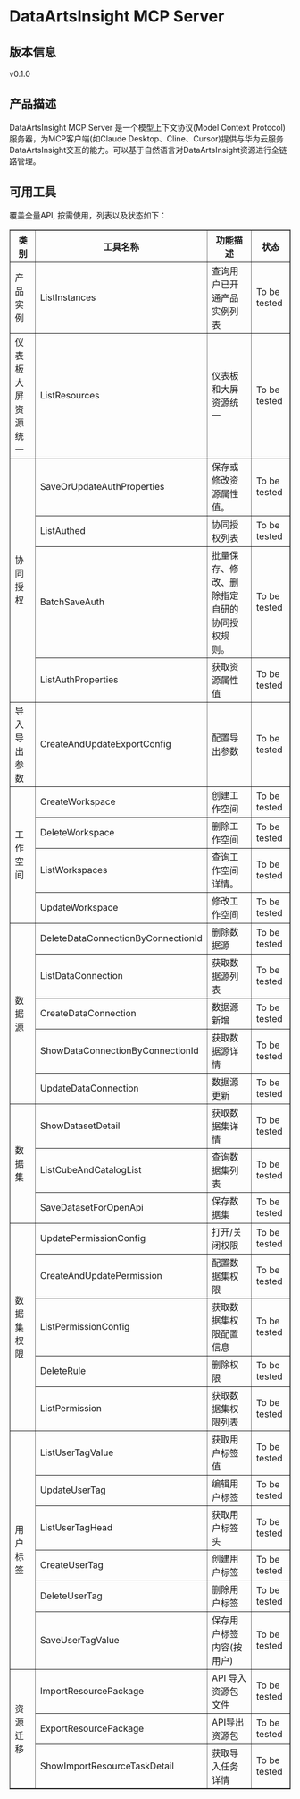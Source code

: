 # DataArtsInsight MCP Server 

## 版本信息
v0.1.0

## 产品描述

DataArtsInsight MCP Server 是一个模型上下文协议(Model Context Protocol)服务器，为MCP客户端(如Claude Desktop、Cline、Cursor)提供与华为云服务DataArtsInsight交互的能力。可以基于自然语言对DataArtsInsight资源进行全链路管理。

## 可用工具
覆盖全量API, 按需使用，列表以及状态如下：

<html>
    <head></head>
    <body>
        <table border="1" cellspacing="0" cellpadding="5">
            <tbody>
                <tr>
                    <th>类别</th>
                    <th>工具名称</th>
                    <th>功能描述</th>
                    <th>状态</th>
                </tr>
                <tr>
                    <td rowspan="1">产品实例</td>
                    <td>ListInstances</td>
                    <td>查询用户已开通产品实例列表</td>
                    <td>To be tested</td>
                </tr>
                <tr>
                    <td rowspan="1">仪表板大屏资源统一</td>
                    <td>ListResources</td>
                    <td>仪表板和大屏资源统一</td>
                    <td>To be tested</td>
                </tr>
                <tr>
                    <td rowspan="4">协同授权</td>
                    <td>SaveOrUpdateAuthProperties</td>
                    <td>保存或修改资源属性值。</td>
                    <td>To be tested</td>
                </tr>
                <tr>
                    <td>ListAuthed</td>
                    <td>协同授权列表</td>
                    <td>To be tested</td>
                </tr>
                <tr>
                    <td>BatchSaveAuth</td>
                    <td>批量保存、修改、删除指定自研的协同授权规则。</td>
                    <td>To be tested</td>
                </tr>
                <tr>
                    <td>ListAuthProperties</td>
                    <td>获取资源属性值</td>
                    <td>To be tested</td>
                </tr>
                <tr>
                    <td rowspan="1">导入导出参数</td>
                    <td>CreateAndUpdateExportConfig</td>
                    <td>配置导出参数</td>
                    <td>To be tested</td>
                </tr>
                <tr>
                    <td rowspan="4">工作空间</td>
                    <td>CreateWorkspace</td>
                    <td>创建工作空间</td>
                    <td>To be tested</td>
                </tr>
                <tr>
                    <td>DeleteWorkspace</td>
                    <td>删除工作空间</td>
                    <td>To be tested</td>
                </tr>
                <tr>
                    <td>ListWorkspaces</td>
                    <td>查询工作空间详情。</td>
                    <td>To be tested</td>
                </tr>
                <tr>
                    <td>UpdateWorkspace</td>
                    <td>修改工作空间</td>
                    <td>To be tested</td>
                </tr>
                <tr>
                    <td rowspan="5">数据源</td>
                    <td>DeleteDataConnectionByConnectionId</td>
                    <td>删除数据源</td>
                    <td>To be tested</td>
                </tr>
                <tr>
                    <td>ListDataConnection</td>
                    <td>获取数据源列表</td>
                    <td>To be tested</td>
                </tr>
                <tr>
                    <td>CreateDataConnection</td>
                    <td>数据源新增</td>
                    <td>To be tested</td>
                </tr>
                <tr>
                    <td>ShowDataConnectionByConnectionId</td>
                    <td>获取数据源详情</td>
                    <td>To be tested</td>
                </tr>
                <tr>
                    <td>UpdateDataConnection</td>
                    <td>数据源更新</td>
                    <td>To be tested</td>
                </tr>
                <tr>
                    <td rowspan="3">数据集</td>
                    <td>ShowDatasetDetail</td>
                    <td>获取数据集详情</td>
                    <td>To be tested</td>
                </tr>
                <tr>
                    <td>ListCubeAndCatalogList</td>
                    <td>查询数据集列表</td>
                    <td>To be tested</td>
                </tr>
                <tr>
                    <td>SaveDatasetForOpenApi</td>
                    <td>保存数据集</td>
                    <td>To be tested</td>
                </tr>
                <tr>
                    <td rowspan="5">数据集权限</td>
                    <td>UpdatePermissionConfig</td>
                    <td>打开/关闭权限</td>
                    <td>To be tested</td>
                </tr>
                <tr>
                    <td>CreateAndUpdatePermission</td>
                    <td>配置数据集权限</td>
                    <td>To be tested</td>
                </tr>
                <tr>
                    <td>ListPermissionConfig</td>
                    <td>获取数据集权限配置信息</td>
                    <td>To be tested</td>
                </tr>
                <tr>
                    <td>DeleteRule</td>
                    <td>删除权限</td>
                    <td>To be tested</td>
                </tr>
                <tr>
                    <td>ListPermission</td>
                    <td>获取数据集权限列表</td>
                    <td>To be tested</td>
                </tr>
                <tr>
                    <td rowspan="6">用户标签</td>
                    <td>ListUserTagValue</td>
                    <td>获取用户标签值</td>
                    <td>To be tested</td>
                </tr>
                <tr>
                    <td>UpdateUserTag</td>
                    <td>编辑用户标签</td>
                    <td>To be tested</td>
                </tr>
                <tr>
                    <td>ListUserTagHead</td>
                    <td>获取用户标签头</td>
                    <td>To be tested</td>
                </tr>
                <tr>
                    <td>CreateUserTag</td>
                    <td>创建用户标签</td>
                    <td>To be tested</td>
                </tr>
                <tr>
                    <td>DeleteUserTag</td>
                    <td>删除用户标签</td>
                    <td>To be tested</td>
                </tr>
                <tr>
                    <td>SaveUserTagValue</td>
                    <td>保存用户标签内容(按用户)</td>
                    <td>To be tested</td>
                </tr>
                <tr>
                    <td rowspan="3">资源迁移</td>
                    <td>ImportResourcePackage</td>
                    <td>API 导入资源包文件</td>
                    <td>To be tested</td>
                </tr>
                <tr>
                    <td>ExportResourcePackage</td>
                    <td>API导出资源包</td>
                    <td>To be tested</td>
                </tr>
                <tr>
                    <td>ShowImportResourceTaskDetail</td>
                    <td>获取导入任务详情</td>
                    <td>To be tested</td>
                </tr>
            </tbody>
        </table>
    </body>
</html>